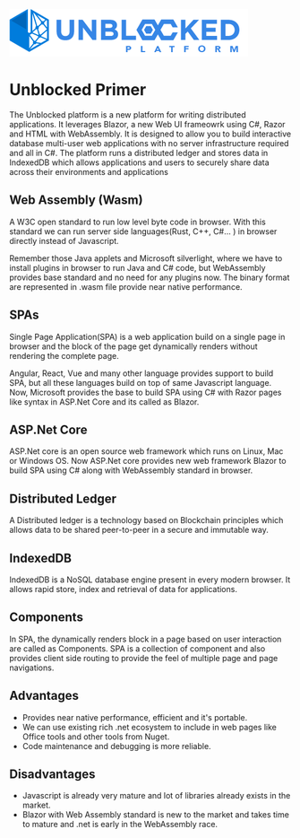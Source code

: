 ![Logo](../img/UPWT.png)
# Unblocked Primer
The Unblocked platform is a new platform for writing distributed applications. It leverages Blazor, a new Web UI frameowrk using C#, Razor and HTML with WebAssembly. It is designed to allow you to build interactive database multi-user web applications with no server infrastructure required and all in C#. The platform runs a distributed ledger and stores data in IndexedDB which allows applications and users to securely share data across their environments and applications

## Web Assembly (Wasm)
A W3C open standard to run low level byte code in browser. With this standard we can run server side languages(Rust, C++, C#… ) in browser directly instead of Javascript.

Remember those Java applets and Microsoft silverlight, where we have to install plugins in browser to run Java and C# code, but WebAssembly provides base standard and no need for any plugins now. The binary format are represented in .wasm file provide near native performance.

## SPAs
Single Page Application(SPA) is a web application build on a single page in browser and the block of the page get dynamically renders without rendering the complete page.

Angular, React, Vue and many other language provides support to build SPA, but all these languages build on top of same Javascript language. Now, Microsoft provides the base to build SPA using C# with Razor pages like syntax in ASP.Net Core and its called as Blazor.

## ASP.Net Core
ASP.Net core is an open source web framework which runs on Linux, Mac or Windows OS. Now ASP.Net core provides new web framework Blazor to build SPA using C# along with WebAssembly standard in browser.

## Distributed Ledger
A Distributed ledger is a technology based on Blockchain principles which allows data to be shared peer-to-peer in a secure and immutable way.

## IndexedDB
IndexedDB is a NoSQL database engine present in every modern browser. It allows rapid store, index and retrieval of data for applications.

## Components
In SPA, the dynamically renders block in a page based on user interaction are called as Components. SPA is a collection of component and also provides client side routing to provide the feel of multiple page and page navigations.

## Advantages
* Provides near native performance, efficient and it's portable.
* We can use existing rich .net ecosystem to include in web pages like Office tools and other tools from Nuget.
* Code maintenance and debugging is more reliable.

## Disadvantages
* Javascript is already very mature and lot of libraries already exists in the market.
* Blazor with Web Assembly standard is new to the market and takes time to mature and .net is early in the WebAssembly race.